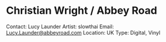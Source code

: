 # Christian Wright / Abbey Road

Contact: Lucy Launder
Artist: slowthai
Email: Lucy.Launder@abbeyroad.com
Location: UK
Type: Digital, Vinyl
